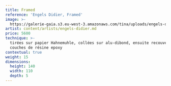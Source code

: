 ```yaml
---
title: Framed
reference: 'Engels Didier, Framed'
image: >-
  https://galerie-gaia.s3.eu-west-3.amazonaws.com/tina/uploads/engels-didier/galerie-gaia-engels-didier-framed.jpg
artist: content/artists/engels-didier.md
price: 5600
technique: >-
  tirées sur papier Hahnemuhle, collées sur alu-dibond, ensuite recouvertes de 3
  couches de résine epoxy 
contextual: true
weight: 15
dimensions:
  height: 140
  width: 110
  depth: 5
---
```


